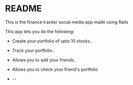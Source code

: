 # README

This is the finance tracker social media app made using Rails

This app lets you do the following:

* Create your portfolio of upto 10 stocks..

* Track your portfolio..

* Allows you to add your friends..

* Allows you to check your friend's portfolio

* --